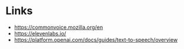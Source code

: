 # Links

- https://commonvoice.mozilla.org/en
- https://elevenlabs.io/
- https://platform.openai.com/docs/guides/text-to-speech/overview